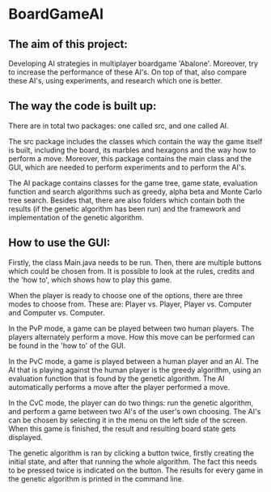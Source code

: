 # BoardGameAI
## The aim of this project:
Developing AI strategies in multiplayer boardgame 'Abalone'.
Moreover, try to increase the performance of these AI's.
On top of that, also compare these AI's, using experiments, and research which one is better.

## The way the code is built up:
There are in total two packages: one called src, and one called AI.

The src package includes the classes which contain the way the game itself is built, including the board, its marbles and hexagons and the way how to perform a move. Moreover, this package contains the main class and the GUI, which are needed to perform experiments and to perform the AI's.

The AI package contains classes for the game tree, game state, evaluation function and search algorithms such as greedy, alpha beta and Monte Carlo tree search. Besides that, there are also folders which contain both the results (if the genetic algorithm has been run) and the framework and implementation of the genetic algorithm.

## How to use the GUI:
Firstly, the class Main.java needs to be run. Then, there are multiple buttons which could be chosen from. It is possible to look at the rules, credits and the 'how to', which shows how to play this game. 

When the player is ready to choose one of the options, there are three modes to choose from. These are: Player vs. Player, Player vs. Computer and Computer vs. Computer.

In the PvP mode, a game can be played between two human players. The players alternately perform a move. How this move can be performed can be found in the 'how to' of the GUI.

In the PvC mode, a game is played between a human player and an AI. The AI that is playing against the human player is the greedy algorithm, using an evaluation function that is found by the genetic algorithm. The AI automatically performs a move after the player performed a move.

In the CvC mode, the player can do two things: run the genetic algorithm, and perform a game between two AI's of the user's own choosing. The AI's can be chosen by selecting it in the menu on the left side of the screen. When this game is finished, the result and resulting board state gets displayed.

The genetic algorithm is ran by clicking a button twice, firstly creating the initial state, and after that running the whole algorithm. The fact this needs to be pressed twice is indicated on the button. The results for every game in the genetic algorithm is printed in the command line.
